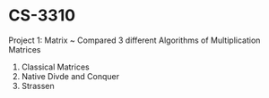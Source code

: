 # CS-3310
Project 1: Matrix
~ Compared 3 different Algorithms of Multiplication Matrices
  1. Classical Matrices
  2. Native Divde and Conquer
  3. Strassen
